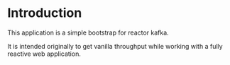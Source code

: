 # Introduction

This application is a simple bootstrap for reactor kafka. 

It is intended originally to get vanilla throughput while working with 
a fully reactive web application. 
